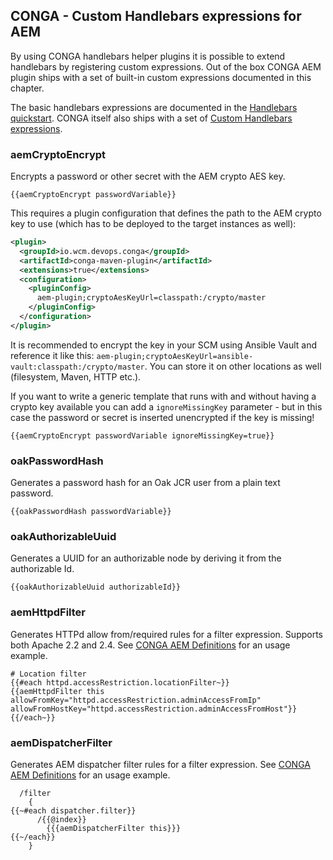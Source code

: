## CONGA - Custom Handlebars expressions for AEM

By using CONGA handlebars helper plugins it is possible to extend handlebars by registering custom expressions. Out of the box CONGA AEM plugin ships with a set of built-in custom expressions documented in this chapter.

The basic handlebars expressions are documented in the [Handlebars quickstart][handlebars-quickstart]. CONGA itself also ships with a set of [Custom Handlebars expressions][conga-handlebars-helpers].


### aemCryptoEncrypt

Encrypts a password or other secret with the AEM crypto AES key.

```
{{aemCryptoEncrypt passwordVariable}}
```

This requires a plugin configuration that defines the path to the AEM crypto key to use (which has to be deployed to the target instances as well):

```xml
<plugin>
  <groupId>io.wcm.devops.conga</groupId>
  <artifactId>conga-maven-plugin</artifactId>
  <extensions>true</extensions>
  <configuration>
    <pluginConfig>
      aem-plugin;cryptoAesKeyUrl=classpath:/crypto/master
    </pluginConfig>
  </configuration>
</plugin>
```

It is recommended to encrypt the key in your SCM using Ansible Vault and reference it like this: `aem-plugin;cryptoAesKeyUrl=ansible-vault:classpath:/crypto/master`. You can store it on other locations as well (filesystem, Maven, HTTP etc.).

If you want to write a generic template that runs with and without having a crypto key available you can add a `ignoreMissingKey` parameter - but in this case the password or secret is inserted unencrypted if the key is missing!

```
{{aemCryptoEncrypt passwordVariable ignoreMissingKey=true}}
```


### oakPasswordHash

Generates a password hash for an Oak JCR user from a plain text password.

```
{{oakPasswordHash passwordVariable}}
```


### oakAuthorizableUuid

Generates a UUID for an authorizable node by deriving it from the authorizable Id.

```
{{oakAuthorizableUuid authorizableId}}
```


### aemHttpdFilter

Generates HTTPd allow from/required rules for a filter expression. Supports both Apache 2.2 and 2.4. See [CONGA AEM Definitions][aem-definitions] for an usage example.

```
# Location filter
{{#each httpd.accessRestriction.locationFilter~}}
{{aemHttpdFilter this allowFromKey="httpd.accessRestriction.adminAccessFromIp" allowFromHostKey="httpd.accessRestriction.adminAccessFromHost"}}
{{/each~}}
```


### aemDispatcherFilter

Generates AEM dispatcher filter rules for a filter expression. See [CONGA AEM Definitions][aem-definitions] for an usage example.

```
  /filter
    {
{{~#each dispatcher.filter}}
      /{{@index}}
        {{{aemDispatcherFilter this}}}
{{~/each}}
    }
```



[handlebars-quickstart]: ../../handlebars-quickstart.html
[conga-handlebars-helpers]: ../../handlebars-helpers.html
[aem-definitions]: ../../definitions/aem/
